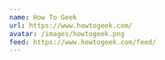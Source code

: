 ```yaml
---
name: How To Geek
url: https://www.howtogeek.com/
avatar: /images/howtogeek.png
feed: https://www.howtogeek.com/feed/
---
```

